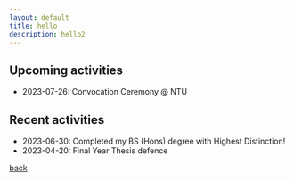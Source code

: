 ```yaml
---
layout: default
title: hello
description: hello2
---
```

## Upcoming activities
- 2023-07-26: Convocation Ceremony @ NTU

## Recent activities
- 2023-06-30: Completed my BS (Hons) degree with Highest Distinction!
- 2023-04-20: Final Year Thesis defence

[back](./)
